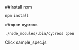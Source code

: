 ##Install npm
```
npm install
```


##open cypress
```
./node_modules/.bin/cypress open
```
Click sample_spec.js


